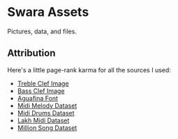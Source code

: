 # Swara Assets
Pictures, data, and files.

## Attribution
Here's a little page-rank karma for all the sources I used:
- [Treble Clef Image](http://www.selftaughtguitarlessons.com/wp-content/uploads/2014/03/TrebleClef.gif)
- [Bass Clef Image](http://media2.fdncms.com/arktimes/imager/bass-clef/u/zoom/3570584/bass_clef2_jpg-magnum.jpg)
- [Aguafina Font](http://www.1001fonts.com/aguafina-script-font.html#character-map)
- [Midi Melody Dataset](https://www.reddit.com/r/WeAreTheMusicMakers/comments/3ajwe4/the_largest_midi_collection_on_the_internet/)
- [Midi Drums Dataset](https://www.reddit.com/r/WeAreTheMusicMakers/comments/3anwu8/the_drum_percussion_midi_archive_800k/)
- [Lakh Midi Dataset](http://colinraffel.com/projects/lmd/#get)
- [Million Song Dataset](http://labrosa.ee.columbia.edu/millionsong/)
